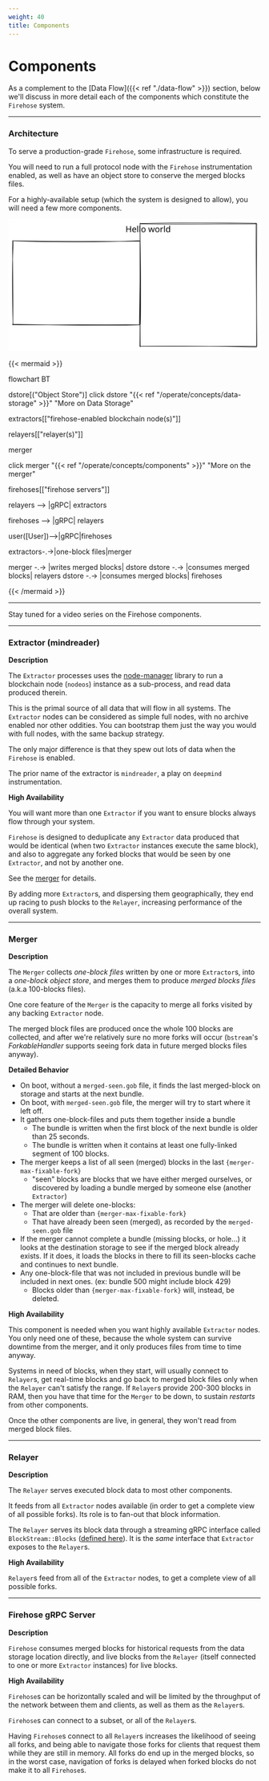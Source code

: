 ```yaml
---
weight: 40
title: Components
---
```


# Components

As a complement to the \[Data Flow]\(\{{< ref "./data-flow" >\}}) section, below we'll discuss in more detail each of the components which constitute the `Firehose` system.

***

### Architecture

To serve a production-grade `Firehose`, some infrastructure is required.

You will need to run a full protocol node with the `Firehose` instrumentation enabled, as well as have an object store to conserve the merged blocks files.

For a highly-available setup (which the system is designed to allow), you will need a few more components.

<img src="../../.gitbook/assets/file.drawing.svg" alt="" class="gitbook-drawing">

\{{< mermaid >\}}

flowchart BT

dstore\[("Object Store")] click dstore "\{{< ref "/operate/concepts/data-storage" >\}}" "More on Data Storage"

extractors\[\["firehose-enabled blockchain node(s)"]]

relayers\[\["relayer(s)"]]

merger

click merger "\{{< ref "/operate/concepts/components" >\}}" "More on the merger"

firehoses\[\["firehose servers"]]

relayers --> |gRPC| extractors

firehoses --> |gRPC| relayers

user(\[User])-->|gRPC|firehoses

extractors-.->|one-block files|merger

merger -.-> |writes merged blocks| dstore dstore -.-> |consumes merged blocks| relayers dstore -.-> |consumes merged blocks| firehoses

\{{< /mermaid >\}}

***

Stay tuned for a video series on the Firehose components.

***

### Extractor (mindreader)

**Description**

The `Extractor` processes uses the [node-manager](https://github.com/streamingfast/node-manager) library to run a blockchain node (`nodeos`) instance as a sub-process, and read data produced therein.

This is the primal source of all data that will flow in all systems. The `Extractor` nodes can be considered as simple full nodes, with no archive enabled nor other oddities. You can bootstrap them just the way you would with full nodes, with the same backup strategy.

The only major difference is that they spew out lots of data when the `Firehose` is enabled.

The prior name of the extractor is `mindreader`, a play on `deepmind` instrumentation.

**High Availability**

You will want more than one `Extractor` if you want to ensure blocks always flow through your system.

`Firehose` is designed to deduplicate any `Extractor` data produced that would be identical (when two `Extractor` instances execute the same block), and also to aggregate any forked blocks that would be seen by one `Extractor`, and not by another one.

See the [merger](components.md#merger) for details.

By adding more `Extractor`s, and dispersing them geographically, they end up racing to push blocks to the `Relayer`, increasing performance of the overall system.

***

### Merger

**Description**

The `Merger` collects _one-block files_ written by one or more `Extractor`s, into a _one-block object store_, and merges them to produce _merged blocks files_ (a.k.a 100-blocks files).

One core feature of the `Merger` is the capacity to merge all forks visited by any backing `Extractor` node.

The merged block files are produced once the whole 100 blocks are collected, and after we're relatively sure no more forks will occur (`bstream`'s _ForkableHandler_ supports seeing fork data in future merged blocks files anyway).

**Detailed Behavior**

* On boot, without a `merged-seen.gob` file, it finds the last merged-block on storage and starts at the next bundle.
* On boot, with `merged-seen.gob` file, the merger will try to start where it left off.
* It gathers one-block-files and puts them together inside a bundle
  * The bundle is written when the first block of the next bundle is older than 25 seconds.
  * The bundle is written when it contains at least one fully-linked segment of 100 blocks.
* The merger keeps a list of all seen (merged) blocks in the last `{merger-max-fixable-fork}`
  * "seen" blocks are blocks that we have either merged ourselves, or discovered by loading a bundle merged by someone else (another `Extractor`)
* The merger will delete one-blocks:
  * That are older than `{merger-max-fixable-fork}`
  * That have already been seen (merged), as recorded by the `merged-seen.gob` file
* If the merger cannot complete a bundle (missing blocks, or hole...) it looks at the destination storage to see if the merged block already exists. If it does, it loads the blocks in there to fill its seen-blocks cache and continues to next bundle.
* Any one-block-file that was not included in previous bundle will be included in next ones. (ex: bundle 500 might include block 429)
  * Blocks older than `{merger-max-fixable-fork}` will, instead, be deleted.

**High Availability**

This component is needed when you want highly available `Extractor` nodes. You only need one of these, because the whole system can survive downtime from the merger, and it only produces files from time to time anyway.

Systems in need of blocks, when they start, will usually connect to `Relayer`s, get real-time blocks and go back to merged block files only when the `Relayer` can't satisfy the range. If `Relayer`s provide 200-300 blocks in RAM, then you have that time for the `Merger` to be down, to sustain _restarts_ from other components.

Once the other components are live, in general, they won't read from merged block files.

***

### Relayer

**Description**

The `Relayer` serves executed block data to most other components.

It feeds from all `Extractor` nodes available (in order to get a complete view of all possible forks). Its role is to fan-out that block information.

The `Relayer` serves its block data through a streaming gRPC interface called `BlockStream::Blocks` ([defined here](https://github.com/streamingfast/proto/blob/develop/sf/bstream/v1/bstream.proto)). It is the _same_ interface that `Extractor` exposes to the `Relayer`s.

**High Availability**

`Relayer`s feed from all of the `Extractor` nodes, to get a complete view of all possible forks.

***

### Firehose gRPC Server

**Description**

`Firehose` consumes merged blocks for historical requests from the data storage location directly, and live blocks from the `Relayer` (itself connected to one or more `Extractor` instances) for live blocks.

**High Availability**

`Firehose`s can be horizontally scaled and will be limited by the throughput of the network between them and clients, as well as them as the `Relayer`s.

`Firehose`s can connect to a subset, or all of the `Relayer`s.

Having `Firehose`s connect to all `Relayer`s increases the likelihood of seeing all forks, and being able to navigate those forks for clients that request them while they are still in memory. All forks do end up in the merged blocks, so in the worst case, navigation of forks is delayed when forked blocks do not make it to all `Firehose`s.
